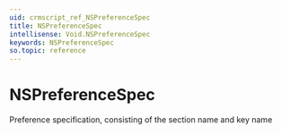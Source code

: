 ```yaml
---
uid: crmscript_ref_NSPreferenceSpec
title: NSPreferenceSpec
intellisense: Void.NSPreferenceSpec
keywords: NSPreferenceSpec
so.topic: reference
---
```


# NSPreferenceSpec

Preference specification, consisting of the section name and key name
